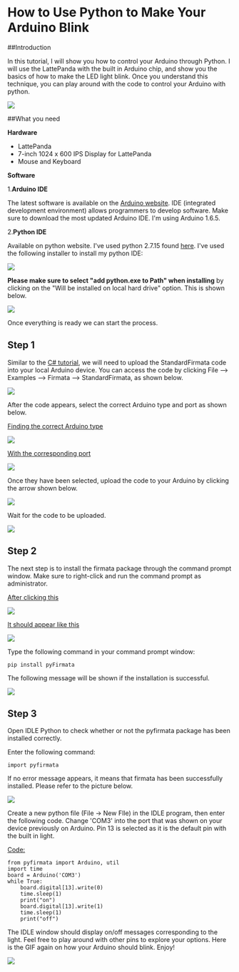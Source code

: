 # How to Use Python to Make Your Arduino Blink

##Introduction

In this tutorial, I will show you how to control your Arduino through Python. I will use the LattePanda with the built in Arduino chip, and show you the basics of how to make the LED light blink. Once you understand this technique, you can play around with the code to control your Arduino with python.

![](https://i.imgur.com/Jn1Tk29.gif)

##What you need

**Hardware**

- LattePanda
- 7-inch 1024 x 600 IPS Display for LattePanda
- Mouse and Keyboard

**Software**

1.**Arduino IDE**

The latest software is available on the [Arduino website](https://www.arduino.cc/en/Main/Software?). IDE (integrated development environment) allows programmers to develop software. Make sure to download the most updated Arduino IDE. I'm using Arduino 1.6.5.

2.**Python IDE**

Available on python website. I've used python 2.7.15 found [here](https://www.python.org/downloads/release/python-2715/). I've used the following installer to install my python IDE:

![](https://i.imgur.com/3xrIIyu.png?1)

**Please make sure to select "add python.exe to Path" when installing** by clicking on the "Will be installed on local hard drive" option. This is shown below.

![](https://i.imgur.com/mqlndqy.png?1)

Once everything is ready we can start the process.



## Step 1

Similar to the [C# tutorial](http://docs.lattepanda.com/content/hardware/accessPinoutsFromVS/), we will need to upload the StandardFirmata code into your local Arduino device. You can access the code by clicking File --> Examples --> Firmata --> StandardFirmata, as shown below.

![](https://i.imgur.com/CSW8W4y.png)

After the code appears, select the correct Arduino type and port as shown below.

<u>Finding the correct Arduino type</u>

![](https://i.imgur.com/VxzX1v6.png)

<u>With the corresponding port</u>

![](https://i.imgur.com/eIobTs1.png)



Once they have been selected, upload the code to your Arduino by clicking the arrow shown below.

![](https://i.imgur.com/RW6uOB4.png)

Wait for the code to be uploaded.

![](https://i.imgur.com/ABxURuz.png)



## Step 2

The next step is to install the firmata package through the command prompt window. Make sure to right-click and run the command prompt as administrator.

<u>After clicking this</u>

![](https://i.imgur.com/H3qsWIF.png?1)

<u>It should appear like this</u>

![](https://i.imgur.com/6rMlGNu.png?1)

Type the following command in your command prompt window: 

`pip install pyFirmata` 

The following message will be shown if the installation is successful.

![](https://i.imgur.com/2otp3ED.png?1)



## Step 3

Open IDLE Python to check whether or not the pyfirmata package has been installed correctly.

Enter the following command:

`import pyfirmata`

If no error message appears, it means that firmata has been successfully installed. Please refer to the picture below.

![](https://i.imgur.com/L3yZO66.png?1)

 

Create a new python file (File -> New FIle) in the IDLE program, then enter the following code. Change 'COM3' into the port that was shown on your device previously on Arduino. Pin 13 is selected as it is the default pin with the built in light. 

<u>Code:</u>

```
from pyfirmata import Arduino, util
import time
board = Arduino('COM3')
while True:
    board.digital[13].write(0)
    time.sleep(1)
    print("on")
    board.digital[13].write(1)
    time.sleep(1)
    print("off")
```

The IDLE window should display on/off messages corresponding to the light. Feel free to play around with other pins to explore your options. Here is the GIF again on how your Arduino should blink. Enjoy!

![](https://i.imgur.com/Jn1Tk29.gif)


